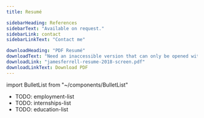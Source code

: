 ```yaml
---
title: Resumé

sidebarHeading: References
sidebarText: "Available on request."
sidebarLink: contact
sidebarLinkText: "Contact me"

downloadHeading: "PDF Resumé"
downloadText: "Need an inaccessible version that can only be opened with proprietary software? I've got you covered. 😉"
downloadLink: "jamesferrell-resume-2018-screen.pdf"
downloadLinkText: Download PDF
---
```


import BulletList from "~/components/BulletList"

- TODO: employment-list
- TODO: internships-list
- TODO: education-list

<BulletList slug="skills-list" />
